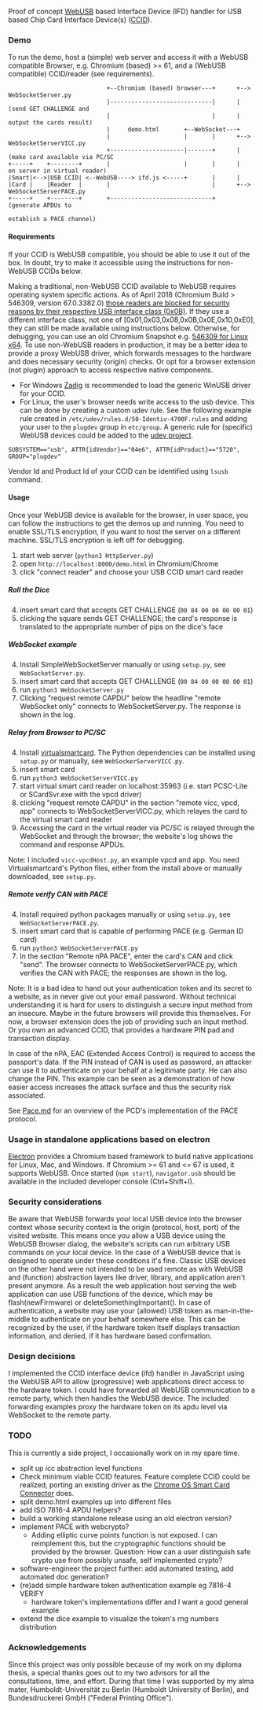 Proof of concept [WebUSB] based Interface Device (IFD) handler for USB based Chip Card Interface Device(s) ([CCID]).

[WebUSB]: https://wicg.github.io/webusb/
[CCID]: http://www.usb.org/developers/docs/devclass_docs/DWG_Smart-Card_CCID_Rev110.pdf

### Demo ###
To run the demo, host a (simple) web server and access it with a WebUSB compatible Browser, e.g. Chromium (based) >= 61, and a (WebUSB compatible) CCID/reader (see requirements).

```
                            +--Chromium (based) browser---+      +--> WebSocketServer.py
                            |-----------------------------|      |    (send GET CHALLENGE and
                            |                             |      |     output the cards result)
                            |     demo.html       +--WebSocket---+
                            |                     |       |      +--> WebSocketServerVICC.py
                            +---------------------|-------+      |    (make card available via PC/SC
+-----+    +--------+       |                     |       |      |     on server in virtual reader)
|Smart|<-->|USB CCID| <--WebUSB----> ifd.js <-----+       |      |
|Card |    |Reader  |       |                             |      +--> WebSocketServerPACE.py
+-----+    +--------+       +-----------------------------+           (generate APDUs to
                                                                       establish a PACE channel)
```

#### Requirements ####
If your CCID is WebUSB compatible, you should be able to use it out of the box. In doubt, try to make it accessible using the instructions for non-WebUSB CCIDs below.

Making a traditional, non-WebUSB CCID available to WebUSB requires operating system specific actions. As of April 2018 (Chromium Build > 546309, version 67.0.3382.0) [those readers are blocked for security reasons by their respective USB interface class (0x0B)](https://chromium.googlesource.com/chromium/src/+/537313cf17960ed943eb82cc696a781ef8769331). If they use a different interface class, not one of [0x01,0x03,0x08,0x0B,0x0E,0x10,0xE0], they can still be made available using instructions below. Otherwise, for debugging, you can use an old Chromium Snapshot e.g. [546309 for Linux x64](https://commondatastorage.googleapis.com/chromium-browser-snapshots/index.html?prefix=Linux_x64/546309/).
To use non-WebUSB readers in production, it may be a better idea to provide a proxy WebUSB driver, which forwards messages to the hardware and does necessary security (origin) checks. Or opt for a browser extension (not plugin) approach to access respective native components.

- For Windows [Zadig](http://zadig.akeo.ie/) is recommended to load the generic WinUSB driver for your CCID.
- For Linux, the user's browser needs write access to the usb device. This can be done by creating a custom udev rule. See the following example rule created in `/etc/udev/rules.d/50-Identiv-4700F.rules` and adding your user to the `plugdev` group in `etc/group`. A generic rule for (specific) WebUSB devices could be added to the [udev project].
```
SUBSYSTEM=="usb", ATTR{idVendor}=="04e6", ATTR{idProduct}=="5720", GROUP="plugdev"
```
Vendor Id and Product Id of your CCID can be identified using `lsusb` command.

[udev project]: http://linux-hotplug.sourceforge.net/

#### Usage ####
Once your WebUSB device is available for the browser, in user space, you can follow the instructions to get the demos up and running. You need to enable SSL/TLS encryption, if you want to host the server on a different machine. SSL/TLS encryption is left off for debugging.

1. start web server (`python3 HttpServer.py`)
2. open `http://localhost:8000/demo.html` in Chromium/Chrome
3. click "connect reader" and choose your USB CCID smart card reader

##### Roll the Dice #####
4. insert smart card that accepts GET CHALLENGE (`00 84 00 00 00 00 01`)
5. clicking the square sends GET CHALLENGE; the card's response is translated to the appropriate number of pips on the dice's face

##### WebSocket example #####
4. Install SimpleWebSocketServer manually or using `setup.py`, see `WebSocketServer.py`.
5. insert smart card that accepts GET CHALLENGE (`00 84 00 00 00 00 01`)
6. run `python3 WebSocketServer.py`
7. Clicking "request remote CAPDU" below the headline "remote WebSocket only" connects to WebSocketServer.py. The response is shown in the log.

##### Relay from Browser to PC/SC #####
4. Install [virtualsmartcard](http://frankmorgner.github.io/vsmartcard/virtualsmartcard/README.html). The Python dependencies can be installed using `setup.py` or manually, see `WebSockerServerVICC.py`.
5. insert smart card
6. run `python3 WebSocketServerVICC.py`
7. start virtual smart card reader on localhost:35963 (i.e. start PCSC-Lite or SCardSvr.exe with the vpcd driver)
8. clicking "request remote CAPDU" in the section "remote vicc, vpcd, app" connects to WebSocketServerVICC.py, which relayes the card to the virtual smart card reader
9. Accessing the card in the virtual reader via PC/SC is relayed through the WebSocket and through the browser; the website's log shows the command and response APDUs.

Note: I included `vicc-vpcdHost.py`, an example vpcd and app. You need Virtualsmartcard's Python files, either from the install above or manually downloaded, see `setup.py`.

##### Remote verify CAN with PACE #####
4. Install required python packages manually or using `setup.py`, see `WebSocketServerPACE.py`.
5. insert smart card that is capable of performing PACE (e.g. German ID card)
6. run `python3 WebSocketServerPACE.py`
7. In the section "Remote nPA PACE", enter the card's CAN and click "send". The browser connects to WebSocketServerPACE.py, which verifies the CAN with PACE; the responses are shown in the log.

Note: It is a bad idea to hand out your authentication token and its secret to a website, as in never give out your email password. Without technical understanding it is hard for users to distinguish a secure input method from an insecure. Maybe in the future browsers will provide this themselves. For now, a browser extension does the job of providing such an input method. Or you own an advanced CCID, that provides a hardware PIN pad and transaction display.

In case of the nPA, EAC (Extended Access Control) is required to access the passport's data. If the PIN instead of CAN is used as password, an attacker can use it to authenticate on your behalf at a legitimate party. He can also change the PIN. This example can be seen as a demonstration of how easier access increases the attack surface and thus the security risk associated.

See [Pace.md](./Pace.md) for an overview of the PCD's implementation of the PACE protocol.

### Usage in standalone applications based on electron ###
[Electron] provides a Chromium based framework to build native applications for Linux, Mac, and Windows. If Chromium >= 61 and <= 67 is used, it supports WebUSB. Once started (`npm start`), `navigator.usb` should be available in the included developer console (Ctrl+Shift+I).

[electron]: https://electronjs.org/
[quick-start example]: https://github.com/electron/electron-quick-start

### Security considerations ###
Be aware that WebUSB forwards your local USB device into the browser context whose security context is the origin (protocol, host, port) of the visited website. This means once you allow a USB device using the WebUSB Browser dialog, the website's scripts can run arbitrary USB commands on your local device. In the case of a WebUSB device that is designed to operate under these conditions it's fine.
Classic USB devices on the other hand were not intended to be used remote as with WebUSB and (function) abstraction layers like driver, library, and application aren't present anymore. As a result the web application host serving the web application can use USB functions of the device, which may be flash(newFirmware) or deleteSomethingImportant().
In case of authentication, a website may use your (allowed) USB token as man-in-the-middle to authenticate on your behalf somewhere else. This can be recognized by the user, if the hardware token itself displays transaction information, and denied, if it has hardware based confirmation.

### Design decisions ###
I implemented the CCID interface device (ifd) handler in JavaScript using the WebUSB API to allow (progressive) web applications direct access to the hardware token. I could have forwarded all WebUSB communication to a remote party, which then handles the WebUSB device. The included forwarding examples proxy the hardware token on its apdu level via WebSocket to the remote party.

### TODO ###
This is currently a side project, I occasionally work on in my spare time.
- split up icc abstraction level functions
- Check minimum viable CCID features. Feature complete CCID could be realized, porting an existing driver as the [Chrome OS Smart Card Connector](https://github.com/GoogleChromeLabs/chromeos_smart_card_connector) does.
- split demo.html examples up into different files
- add ISO 7816-4 APDU helpers?
- build a working standalone release using an old electron version?
- implement PACE with webcrypto?
  + Adding elliptic curve points function is not exposed. I can reimplement this, but the cryptographic functions should be provided by the browser. Question: How can a user distinguish safe crypto use from possibly unsafe, self implemented crypto?
- software-engineer the project further: add automated testing, add automated doc generation?
- (re)add simple hardware token authentication example eg 7816-4 VERIFY
  + hardware token's implementations differ and I want a good general example
- extend the dice example to visualize the token's rng numbers distribution

### Acknowledgements ###
Since this project was only possible because of my work on my diploma thesis, a special thanks goes out to my two advisors for all the consultations, time, and effort. During that time I was supported by my alma mater, Humboldt-Universität zu Berlin (Humboldt University of Berlin), and Bundesdruckerei GmbH ("Federal Printing Office").
